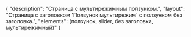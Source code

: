 {
"description": "Страница с мультирежимным ползунком.",
"layout": "Страница с заголовком 'Ползунок мультирежим' с ползунком без заголовка.",
"elements": (ползунок, slider, без заголовка, мультирежимный)"
}